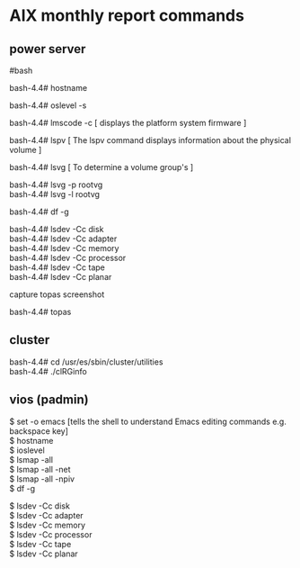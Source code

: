 # AIX monthly report commands

## power server
#bash
<p>bash-4.4# hostname </p>
<p>bash-4.4# oslevel -s </p>
<p>bash-4.4# lmscode -c [ displays the platform system firmware ] </p>
<p>bash-4.4# lspv [ The lspv command displays information about the physical volume ]</p>
<p>bash-4.4# lsvg [  To determine a volume group's ]</p>
     bash-4.4# lsvg -p rootvg <br>
     bash-4.4# lsvg -l rootvg<br>
<p>bash-4.4# df -g</p>
<p>
bash-4.4# lsdev -Cc disk<br>
bash-4.4# lsdev -Cc adapter<br>
bash-4.4# lsdev -Cc memory<br>
bash-4.4# lsdev -Cc processor<br>
bash-4.4# lsdev -Cc tape<br>
bash-4.4# lsdev -Cc planar<br>
</p>
capture topas screenshot
<p>bash-4.4# topas </P>

## cluster
bash-4.4# cd /usr/es/sbin/cluster/utilities<br>
bash-4.4# ./clRGinfo
## vios (padmin)
$ set -o emacs [tells the shell to understand Emacs editing commands e.g. backspace key]<br>
$ hostname<br> 
$ ioslevel<br>
$ lsmap -all<br>
$ lsmap -all -net<br>
$ lsmap -all -npiv<br>
$  df -g
<p>
$ lsdev -Cc disk<br>
$ lsdev -Cc adapter<br>
$ lsdev -Cc memory<br>
$ lsdev -Cc processor<br>
$ lsdev -Cc tape<br>
$ lsdev -Cc planar<br>
</p>




